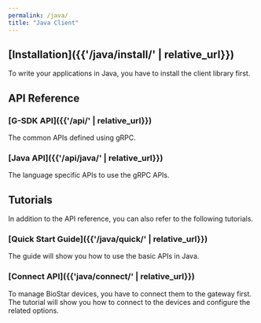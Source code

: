 ```yaml
---
permalink: /java/
title: "Java Client"
---
```


## [Installation]({{'/java/install/' | relative_url}})

To write your applications in Java, you have to install the client library first. 

## API Reference

### [G-SDK API]({{'/api/' | relative_url}})

The common APIs defined using gRPC.

### [Java API]({{'/api/java/' | relative_url}})

The language specific APIs to use the gRPC APIs.

## Tutorials

In addition to the API reference, you can also refer to the following tutorials.

### [Quick Start Guide]({{'/java/quick/' | relative_url}})

The guide will show you how to use the basic APIs in Java.

### [Connect API]({{'java/connect/' | relative_url}})

To manage BioStar devices, you have to connect them to the gateway first. The tutorial will show you how to connect to the devices and configure the related options. 

